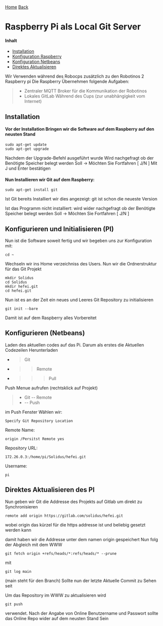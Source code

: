 [Home](home) [Back](WikiSolidus)


Raspberry Pi als Local Git Server
===================

#### Inhalt
- <a href="#in">Installation</a>
- <a href="#ki">Konfiguration Raspberry</a>
- <a href="#kn">Konfiguration Netbeans</a>
- <a href="#da">Direktes Aktualisieren</a>


Wir Verwenden während des Robocps zusätzlich zu den Robotinos 2 Raspberry pi
Die Raspberry Übernehmen folgende Aufgaben:
> - Zentraler MQTT Broker für die Kommunikation der Robotinos
> - Lokales GitLab Während des Cups (zur unabhängigkeit vom Internet)




## <a name="in">Installation
#### Vor der Installation Bringen wir die Software auf dem Raspberry auf den neusten Stand
```
sudo apt-get update
sudo apt-get upgrade
```
Nachdem der Upgrade-Befehl ausgeführt wurde Wird nachgefragt ob der Benötigte Speicher belegt werden Soll -> Möchten Sie Fortfahren [ J/N ] 
Mit J und Enter bestätigen  


#### Nun Installieren wir Git auf dem Raspberry:
```
sudo apt-get install git
```
Ist Git bereits Installiert wir dies angezeigt:
git ist schon die neueste Version  

Ist das Programm nicht installiert: 
wird wider nachgefragt ob der Benötigte Speicher belegt werden Soll -> Möchten Sie Fortfahren [ J/N ]


## <a name="ki">Konfigurieren und Initialisieren (PI)

Nun ist die Software soweit fertig und wir begeben uns zur Konfiguration
mit:
```
cd ~
```
Wechseln wir ins Home verzeichniss des Users. 
Nun wir die Ordnerstruktur für das Git Projekt
```
mkdir Solidus
cd Solidus
mkdir hefei.git
cd hefei.git
```
Nun ist es an der Zeit ein neues und Leeres Git Repository zu initialisieren
```
git init --bare
```
Damit ist auf dem Raspberry alles Vorbereitet

## <a name="kn">Konfigurieren (Netbeans)
 Laden des aktuellen codes auf das Pi. Darum als erstes die Aktuellen Codezeilen Herunterladen
 - > Git
- >> Remote 
- >>> Pull 

Push Menue aufrufen (rechtsklick auf Projekt)
> - Git
> -- Remote
>  - -- Push

im Push Fenster Wählen wir:
```
Specify Git Repository Location 
```
Remote Name:
```
origin /Persitst Remote yes
```
Repository URL:
```
172.26.0.3:/home/pi/Solidus/hefei.git
```
Username:
```
pi
```
 

## <a name="da">Direktes Aktualisieren des PI
Nun geben wir Git die Addresse des Projekts auf Gitlab um direkt zu Synchronisieren
```
remote add origin https://gitlab.com/solidus/hefei.git
```
wobei origin das kürzel für die https addresse ist und beliebig gesetzt
werden kann


damit haben wir die Addresse unter dem namen origin gespeichert
Nun folg der Abgleich mit dem WWW
```
git fetch origin +refs/heads/*:refs/heads/* --prune
```

mit 
```
git log main
```
(main steht für den Branch) Sollte nun der letzte Aktuelle Commit zu Sehen seit

Um das Repository im WWW zu aktualisieren wird 
```
git push
```
verwendet. Nach der Angabe von Online Benutzername und Passwort sollte das
Online Repo wider auf dem neusten Stand Sein
